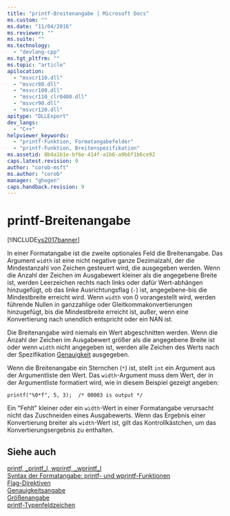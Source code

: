 ```yaml
---
title: "printf-Breitenangabe | Microsoft Docs"
ms.custom: ""
ms.date: "11/04/2016"
ms.reviewer: ""
ms.suite: ""
ms.technology: 
  - "devlang-cpp"
ms.tgt_pltfrm: ""
ms.topic: "article"
apilocation: 
  - "msvcr110.dll"
  - "msvcr80.dll"
  - "msvcr100.dll"
  - "msvcr110_clr0400.dll"
  - "msvcr90.dll"
  - "msvcr120.dll"
apitype: "DLLExport"
dev_langs: 
  - "C++"
helpviewer_keywords: 
  - "printf-Funktion, Formatangabefelder"
  - "printf-Funktion, Breitenspezifikation"
ms.assetid: 8b4a1b1e-bf6e-414f-a1b6-a9b6f1b6ce92
caps.latest.revision: 9
author: "corob-msft"
ms.author: "corob"
manager: "ghogen"
caps.handback.revision: 9
---
```

# printf-Breitenangabe
[!INCLUDE[vs2017banner](../assembler/inline/includes/vs2017banner.md)]

In einer Formatangabe ist die zweite optionales Feld die Breitenangabe.  Das Argument `width` ist eine nicht negative ganze Dezimalzahl, der die Mindestanzahl von Zeichen gesteuert wird, die ausgegeben werden.  Wenn die Anzahl der Zeichen im Ausgabewert kleiner als die angegebene Breite ist, werden Leerzeichen rechts nach links oder dafür Wert\-abhängen hinzugefügt, ob das linke Ausrichtungsflag \(`-`\) ist, angegebene\-bis die Mindestbreite erreicht wird.  Wenn `width` von 0 vorangestellt wird, werden führende Nullen in ganzzahlige oder Gleitkommakonvertierungen hinzugefügt, bis die Mindestbreite erreicht ist, außer, wenn eine Konvertierung nach unendlich entspricht oder ein NAN ist.  
  
 Die Breitenangabe wird niemals ein Wert abgeschnitten werden.  Wenn die Anzahl der Zeichen im Ausgabewert größer als die angegebene Breite ist oder wenn `width` nicht angegeben ist, werden alle Zeichen des Werts nach der Spezifikation [Genauigkeit](../c-runtime-library/precision-specification.md) ausgegeben.  
  
 Wenn die Breitenangabe ein Sternchen \(`*`\) ist, stellt `int` ein Argument aus der Argumentliste den Wert.  Das `width`\-Argument muss dem Wert, der in der Argumentliste formatiert wird, wie in diesem Beispiel gezeigt angeben:  
  
 `printf("%0*f", 5, 3);  /* 00003 is output */`  
  
 Ein "Fehlt" kleiner oder ein `width`\-Wert in einer Formatangabe verursacht nicht das Zuschneiden eines Ausgabewerts.  Wenn das Ergebnis einer Konvertierung breiter als `width`\-Wert ist, gilt das Kontrollkästchen, um das Konvertierungsergebnis zu enthalten.  
  
## Siehe auch  
 [printf, \_printf\_l, wprintf, \_wprintf\_l](../c-runtime-library/reference/printf-printf-l-wprintf-wprintf-l.md)   
 [Syntax der Formatangabe: printf\- und wprintf\-Funktionen](../c-runtime-library/format-specification-syntax-printf-and-wprintf-functions.md)   
 [Flag\-Direktiven](../c-runtime-library/flag-directives.md)   
 [Genauigkeitsangabe](../c-runtime-library/precision-specification.md)   
 [Größenangabe](../c-runtime-library/size-specification.md)   
 [printf\-Typenfeldzeichen](../c-runtime-library/printf-type-field-characters.md)
